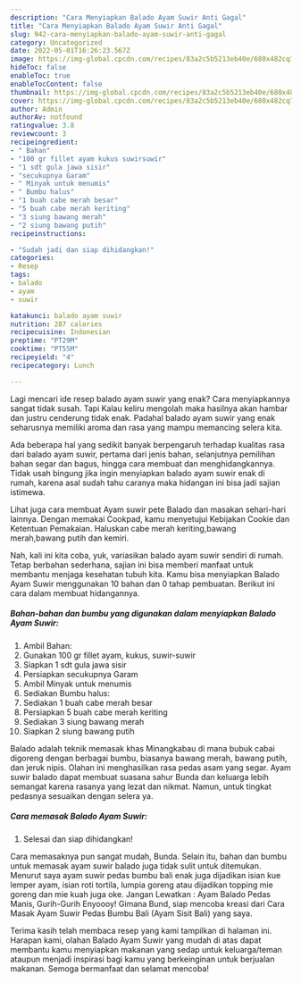 ```yaml
---
description: "Cara Menyiapkan Balado Ayam Suwir Anti Gagal"
title: "Cara Menyiapkan Balado Ayam Suwir Anti Gagal"
slug: 942-cara-menyiapkan-balado-ayam-suwir-anti-gagal
category: Uncategorized
date: 2022-05-01T16:26:23.567Z
image: https://img-global.cpcdn.com/recipes/83a2c5b5213eb40e/680x482cq70/balado-ayam-suwir-foto-resep-utama.jpg
hideToc: false
enableToc: true
enableTocContent: false
thumbnail: https://img-global.cpcdn.com/recipes/83a2c5b5213eb40e/680x482cq70/balado-ayam-suwir-foto-resep-utama.jpg
cover: https://img-global.cpcdn.com/recipes/83a2c5b5213eb40e/680x482cq70/balado-ayam-suwir-foto-resep-utama.jpg
author: Admin
authorAv: notfound
ratingvalue: 3.8
reviewcount: 3
recipeingredient:
- " Bahan"
- "100 gr fillet ayam kukus suwirsuwir"
- "1 sdt gula jawa sisir"
- "secukupnya Garam"
- " Minyak untuk menumis"
- " Bumbu halus"
- "1 buah cabe merah besar"
- "5 buah cabe merah keriting"
- "3 siung bawang merah"
- "2 siung bawang putih"
recipeinstructions:

- "Sudah jadi dan siap dihidangkan!"
categories:
- Resep
tags:
- balado
- ayam
- suwir

katakunci: balado ayam suwir 
nutrition: 287 calories
recipecuisine: Indonesian
preptime: "PT29M"
cooktime: "PT55M"
recipeyield: "4"
recipecategory: Lunch

---
```



Lagi mencari ide resep balado ayam suwir yang enak? Cara menyiapkannya sangat tidak susah. Tapi Kalau keliru mengolah maka hasilnya akan hambar dan justru cenderung tidak enak. Padahal balado ayam suwir yang enak seharusnya memiliki aroma dan rasa yang mampu memancing selera kita.


Ada beberapa hal yang sedikit banyak berpengaruh terhadap kualitas rasa dari balado ayam suwir, pertama dari jenis bahan, selanjutnya pemilihan bahan segar dan bagus, hingga cara membuat dan menghidangkannya. Tidak usah bingung jika ingin menyiapkan balado ayam suwir enak di rumah, karena asal sudah tahu caranya maka hidangan ini bisa jadi sajian istimewa.

Lihat juga cara membuat Ayam suwir pete Balado dan masakan sehari-hari lainnya. Dengan memakai Cookpad, kamu menyetujui Kebijakan Cookie dan Ketentuan Pemakaian. Haluskan cabe merah keriting,bawang merah,bawang putih dan kemiri.


Nah, kali ini kita coba, yuk, variasikan balado ayam suwir sendiri di rumah. Tetap berbahan sederhana, sajian ini bisa memberi manfaat untuk membantu menjaga kesehatan tubuh kita. Kamu bisa menyiapkan Balado Ayam Suwir menggunakan 10 bahan dan 0 tahap pembuatan. Berikut ini cara dalam membuat hidangannya.

<!--inarticleads1-->

##### Bahan-bahan dan bumbu yang digunakan dalam menyiapkan Balado Ayam Suwir:

1. Ambil  Bahan:
1. Gunakan 100 gr fillet ayam, kukus, suwir-suwir
1. Siapkan 1 sdt gula jawa sisir
1. Persiapkan secukupnya Garam
1. Ambil  Minyak untuk menumis
1. Sediakan  Bumbu halus:
1. Sediakan 1 buah cabe merah besar
1. Persiapkan 5 buah cabe merah keriting
1. Sediakan 3 siung bawang merah
1. Siapkan 2 siung bawang putih


Balado adalah teknik memasak khas Minangkabau di mana bubuk cabai digoreng dengan berbagai bumbu, biasanya bawang merah, bawang putih, dan jeruk nipis. Olahan ini menghasilkan rasa pedas asam yang segar. Ayam suwir balado dapat membuat suasana sahur Bunda dan keluarga lebih semangat karena rasanya yang lezat dan nikmat. Namun, untuk tingkat pedasnya sesuaikan dengan selera ya. 

<!--inarticleads2-->

##### Cara memasak Balado Ayam Suwir:


1. Selesai dan siap dihidangkan!

Cara memasaknya pun sangat mudah, Bunda. Selain itu, bahan dan bumbu untuk memasak ayam suwir balado juga tidak sulit untuk ditemukan. Menurut saya ayam suwir pedas bumbu bali enak juga dijadikan isian kue lemper ayam, isian roti tortila, lumpia goreng atau dijadikan topping mie goreng dan mie kuah juga oke. Jangan Lewatkan : Ayam Balado Pedas Manis, Gurih-Gurih Enyoooy! Gimana Bund, siap mencoba kreasi dari Cara Masak Ayam Suwir Pedas Bumbu Bali (Ayam Sisit Bali) yang saya. 

Terima kasih telah membaca resep yang kami tampilkan di halaman ini. Harapan kami, olahan Balado Ayam Suwir yang mudah di atas dapat membantu kamu menyiapkan makanan yang sedap untuk keluarga/teman ataupun menjadi inspirasi bagi kamu yang berkeinginan untuk berjualan makanan. Semoga bermanfaat dan selamat mencoba!
